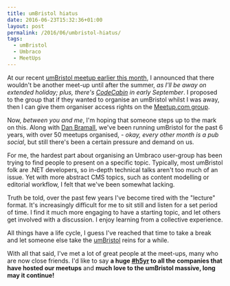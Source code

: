 ```yaml
---
title: umBristol hiatus
date: 2016-06-23T15:32:36+01:00
layout: post
permalink: /2016/06/umbristol-hiatus/
tags:
  - umBristol
  - Umbraco
  - MeetUps
---
```


At our recent [umBristol meetup earlier this month](http://www.meetup.com/umBristol/events/230457961/), I announced that there wouldn't be another meet-up until after the summer, _as I'll be away on extended holiday; plus, there's [CodeCabin](http://codecab.in) in early September_. I proposed to the group that if they wanted to organise an umBristol whilst I was away, then I can give them organiser access rights on the [Meetup.com group](http://www.meetup.com/umBristol/).

Now, _between you and me_, I'm hoping that someone steps up to the mark on this.  Along with [Dan Bramall](https://twitter.com/iomisolutions), we've been running umBristol for the past 6 years, with over 50 meetups organised, - _okay, every other month is a pub social_, but still there's been a certain pressure and demand on us.

For me, the hardest part about organising an Umbraco user-group has been trying to find people to present on a specific topic. Typically, most umBristol folk are .NET developers, so in-depth technical talks aren't too much of an issue. Yet with more abstract CMS topics, such as content modelling or editorial workflow, I felt that we've been somewhat lacking.

Truth be told, over the past few years I've become tired with the "lecture" format. It's increasingly difficult for me to sit still and listen for a set period of time.  I find it much more engaging to have a starting topic, and let others get involved with a discussion.  I enjoy learning from a collective experience.

All things have a life cycle, I guess I've reached that time to take a break and let someone else take the [umBristol](http://umbristol.co.uk/) reins for a while.

With all that said, I've met a lot of great people at the meet-ups, many who are now close friends. I'd like to say **a huge [#h5yr](http://h5yr.com) to all the companies that have hosted our meetups** and **much love to the umBristol massive, long may it continue!**
